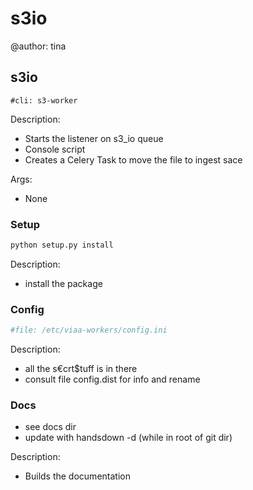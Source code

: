 # s3io


@author: tina

## s3io
```console
#cli: s3-worker
```
Description:

- Starts the listener on s3_io queue
- Console script
- Creates a Celery Task to move the file to ingest sace

Args:

- None

### Setup
```python
python setup.py install 
```
Description:

- install the package


### Config
```python
#file: /etc/viaa-workers/config.ini 
```
Description:

- all the s€crt$tuff is in there
- consult file config.dist for info and rename 

### Docs

-  see docs dir
- update with handsdown -d (while in root of git dir)

Description:

- Builds the documentation



